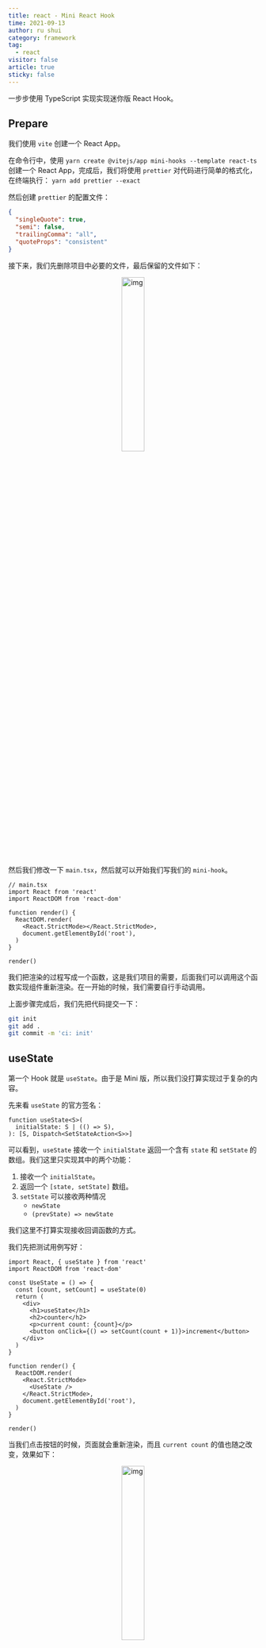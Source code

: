 ```yaml
---
title: react - Mini React Hook
time: 2021-09-13
author: ru shui
category: framework
tag:
  - react
visitor: false
article: true
sticky: false
---
```


一步步使用 TypeScript 实现实现迷你版 React Hook。

## Prepare

我们使用 `vite` 创建一个 React App。

在命令行中，使用 `yarn create @vitejs/app mini-hooks --template react-ts` 创建一个 React App，完成后，我们将使用 `prettier` 对代码进行简单的格式化，
在终端执行：
`yarn add prettier --exact`

然后创建 `prettier` 的配置文件：

```json
{
  "singleQuote": true,
  "semi": false,
  "trailingComma": "all",
  "quoteProps": "consistent"
}
```

接下来，我们先删除项目中必要的文件，最后保留的文件如下：

<div style="text-align: center;"><img src="./images/2021-09-13-14-17-25.png" alt="img" style="width:30%;"/></div>

然后我们修改一下 `main.tsx`，然后就可以开始我们写我们的 `mini-hook`。

```tsx
// main.tsx
import React from 'react'
import ReactDOM from 'react-dom'

function render() {
  ReactDOM.render(
    <React.StrictMode></React.StrictMode>,
    document.getElementById('root'),
  )
}

render()
```

我们把渲染的过程写成一个函数，这是我们项目的需要，后面我们可以调用这个函数实现组件重新渲染。在一开始的时候，我们需要自行手动调用。

上面步骤完成后，我们先把代码提交一下：

```sh
git init
git add .
git commit -m 'ci: init'
```

## useState

第一个 Hook 就是 `useState`。由于是 Mini 版，所以我们没打算实现过于复杂的内容。

先来看 `useState` 的官方签名：

```tsx
function useState<S>(
  initialState: S | (() => S),
): [S, Dispatch<SetStateAction<S>>]
```

可以看到，`useState` 接收一个 `initialState` 返回一个含有 `state` 和 `setState` 的数组。我们这里只实现其中的两个功能：

1. 接收一个 `initialState`。
2. 返回一个 `[state, setState]` 数组。
3. `setState` 可以接收两种情况
   - `newState`
   - `(prevState) => newState`

我们这里不打算实现接收回调函数的方式。

我们先把测试用例写好：

```tsx{1,4-13,19}
import React, { useState } from 'react'
import ReactDOM from 'react-dom'

const UseState = () => {
  const [count, setCount] = useState(0)
  return (
    <div>
      <h1>useState</h1>
      <h2>counter</h2>
      <p>current count: {count}</p>
      <button onClick={() => setCount(count + 1)}>increment</button>
    </div>
  )
}

function render() {
  ReactDOM.render(
    <React.StrictMode>
      <UseState />
    </React.StrictMode>,
    document.getElementById('root'),
  )
}

render()
```

当我们点击按钮的时候，页面就会重新渲染，而且 `current count` 的值也随之改变，效果如下：

<div style="text-align: center;"><img src="./images/mini-useState.gif" alt="img" style="width:30%;"/></div>

来看我们第一版的实现：

```tsx
function useState<S>(initialState: S) {
  let state = initialState
  function setState(newState: S) {
    state = newState
    render()
  }

  return [state, setState] as const
}
```

主要是 `setState` 的实现，我们将 `newState` 赋值给之前的 `state` 之后不要忘了重新渲染页面。

我们可以点击 `button` 发现 `count` 并没变化，这是为什么呢？
这是由于每次执行 `render` 都会执行 `useState` 函数，也就是说，`let state = initialState` 会一直执行，所以页面会发生渲染，但是 `count` 始终等于 `initialState`。

为了解决这个问题，我们可以将 `state` 转移到 `useState` 外部：

```tsx{1,3,5}
let prevState: any
function useState<S>(initialState: S) {
  let state = prevState !== undefined ? prevState : initialState
  function setState(newState: S) {
    prevState = newState
    render()
  }

  return [state, setState] as const
}
```

我们用一个全局变量 `prevState` 来维护之前的 `state`，确保我们每次执行 `useState` 都能拿到之前的值，而不是 `initialState`。

接下来我们实现 `setState` 采用回调的方式实现，我们先来写一些我们的测试用例：

```tsx{7-14}
const UseState = () => {
  // ...
  return (
    <div>
      {/* statements... */}
      {/* <button onClick={() => setCount(count + 1)}>increment</button> */}
      <button
        onClick={() => {
          console.log('count: ', count)
          setCount(count => count + 1)
        }}
      >
        increment
      </button>
    </div>
  )
}
```

具体实现如下：

```tsx
let prevState: any
type SetStateAction<S> = (state: S) => S
function useState<S>(initialState: S) {
  let state = prevState !== undefined ? prevState : initialState
  function setState(newState: S | SetStateAction<S>) {
    prevState =
      typeof newState === 'function'
        ? (newState as SetStateAction<S>)(state)
        : newState
    render()
  }

  return [state, setState] as const
}
```

运行上面的代码，我们可以看到 `count` 随着我们点击按钮而发生变化，
同时控制台也能够正常输出。

到这里，`setState` 的基本代码我们已经完成。但是有一个明显的 `Bug`，就是我们采用一个**全局变量 `prevState`** 来保存状态，当我们多次使用 `useState` 就会出现问题了。

考虑下面的例子：

```tsx
// main.tsx
<div>
  <h1>useState</h1>
  <h2>counter1</h2>
  <p>current count: {count1}</p>
  {/* <button onClick={() => setCount(count + 1)}>increment</button> */}
  <button
    onClick={() => {
      setCount1(count => count + 1)
    }}
  >
    increment
  </button>
  <h2>counter2</h2>
  <p>current count: {count2}</p>
  {/* <button onClick={() => setCount(count + 1)}>increment</button> */}
  <button
    onClick={() => {
      setCount2(count => count + 1)
    }}
  >
    increment
  </button>
</div>
```

我们使用两个 `counter`，两个 `counter` 的状态都是从 `useState` 中得到，我们来看页面会发生什么状况：

<div style="text-align: center;"><img src="./images/mini-useState2.gif" alt="img" style="width:30%;"/></div>

可以看到，无论是点击 `counter1` 的按钮还是点击 `counter2` 的按钮，`count1` 和 `count2` 都会发生改变。原因简单，两个 `useState` 共享同一个 `prevState`。为了解决这个问题，我们采用一种简单的方案：用一个数组保存每一次执行 `useState` 的 `prevState`，采用 `index` 作为每个 `useState` 的 `id`。
具体实现如下：

```tsx{24}
// main.tsx
let prevStates: any[] = []
let useStateIndex = 0
type SetStateAction<S> = (state: S) => S
function useState<S>(initialState: S) {
  const currentUseStateIndex = useStateIndex++
  let state =
    prevStates[currentUseStateIndex] !== undefined
      ? prevStates[currentUseStateIndex]
      : initialState
  function setState(newState: S | SetStateAction<S>) {
    prevStates[currentUseStateIndex] =
      typeof newState === 'function'
        ? (newState as SetStateAction<S>)(state)
        : newState
    render()
  }

  return [state, setState] as const
}

// statements...
function render() {
  useStateIndex = 0
  ReactDOM.render(
    <React.StrictMode>
      <UseState />
    </React.StrictMode>,
    document.getElementById('root'),
  )
}
```

我们将 `prevState` 改为一个数组（名字也随之改为复数的 `prevStates`。每次执行 `useState` 就将 `useStateIndex++` 作为 `id`。

**注意：**我们还需要在 `render` 中将 `useStateIndex` 置为 0 确保每次拿到正确的 id。

我们回到页面可以发现 `counter` 可以正常执行，而且互不影响。

至此，我们的 mini 版 `useState` 已经实现完毕。
我们提交一下代码：

```sh
yarn format # 自行配置 script: "prettier --write ."
git add .
git commit -m 'feat:添加 useState'
```

## useCallback

在讲 `useCallback` 之前，我们将上节实现的 `useState` 文件改名为 `UseState.tsx` 然后重新创建一个 `main.tsx`。
为了描述 `useCallback` 的实现，我们先看考虑下面的例子（为了让代码简单，我们就直接使用官方的 `useState`）：

```tsx
// main.tsx
import React, { useState } from 'react'
import ReactDOM from 'react-dom'

const UseCallbackChild = (props: {
  count: number
  onClick: (...args: any[]) => any
}) => {
  const { count, onClick } = props
  console.log('(**UseCallbackChild**) rendering...')
  return (
    <div>
      <h2>child</h2>
      <p>(child)count: {count}</p>
      <button onClick={onClick}>click</button>
    </div>
  )
}

const UseCallback = () => {
  const [count, setCount] = useState(0)
  const [inputValue, setInputValue] = useState('')
  const handleClick = () => {
    setCount(count + 1)
  }
  console.log('(UseCallback) rendering...')
  return (
    <div>
      <h1>useCallback</h1>
      <h2>parent</h2>
      <span>(parent)</span>
      <input
        type='text'
        value={inputValue}
        onChange={e => setInputValue(e.target.value)}
      />
      <UseCallbackChild count={count} onClick={handleClick} />
    </div>
  )
}
function render() {
  ReactDOM.render(
    <React.StrictMode>
      <UseCallback />
    </React.StrictMode>,
    document.getElementById('root'),
  )
}

render()
```

将上面的代码拷贝到 `main.tsx` 中，运行后可以看到如下的效果：

<div style="text-align: center;"><img src="./images/2021-09-13-16-03-43.png" alt="img" style="width:30%;"/></div>

我们创建两个组件 `UseCallback` 和 `UseCallbackChild`。来看我们进行用户交互会出现什么现象：

<div style="text-align: center;"><img src="./images/mini-useCallback.gif" alt="img" style="width:100%;"/></div>

可以看到不管是输入框的输入还是点击按钮**都会**重新渲染
父组件和子组件。但是，**子组件中并没有用到 `inputValue`** 显然可以不用重新渲染的。

为了优化这种情况，我们可以让子组件只有在 `props` 和 `state` 发生变化的时候
才重新渲染，这里就需要使用**纯组件**了。但是在函数式组件中，我们没办法直接使用
`PureComponent`，不过 `React` 给我们提供了 `memo` 来实现纯组件。我们只需要将
`UseCallbackChild` 用 `memo` 包裹住就行了。

```tsx
// main.tsx
import React, { useState, useCallback, memo } from 'react'

const UseCallbackChild = memo(
  (props: { count: number; onClick: (...args: any[]) => any }) => ,{
    // statements...
  }
)
```

但是这样做子组件还会随着 `inputValue` 的改变而改变，这是因为每次执行
渲染父组件的时候都会重新创建一个 `handleClick` 的函数，所以每次传给
`UseCallbackChild` 的 `props` 就不一样，所以会导致组件的更新，
这时候就需要我们的 `useCallback` 登场了，我们只需要对 `handleClick`
进行缓存就可以避免每次渲染父组件的时候都重新创建 `handleClick` 函数。
具体做法如下：

```tsx
// main.tsx
const UseCallback = () => {
  const handleClick = useCallback(() => {
    setCount(count + 1)
  }, [])
  // statements...
}
```

我们将 `handleClick` 采用 `useCallback` 的返回值，只要可以避免重新创建函数了，
来看实现后的结果：

<div style="text-align: center;"><img src="./images/mini-useCallback2.gif" alt="img" style="width:100%;"/></div>

可以看到我们的目的达到了，当我们在输入框中输入时，子组件**不再**会随父组件渲染而渲染。

接下来我们就来实现 `useCallback`。

先看函数签名：

```ts
function useCallback<T extends (...args: any[]) => any>(
  callback: T,
  deps: DependencyList,
): T
```

我们先把官方提供的 `useCallback` 注释掉
`import React, { useState, /*useCallback*/ memo } from 'react'`

## useMemo

## useRef

## useEffect

